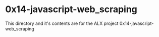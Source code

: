 # 0x14-javascript-web_scraping
This directory and it's contents are for the ALX project 0x14-javascript-web_scraping
